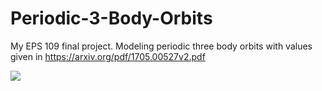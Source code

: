 # Periodic-3-Body-Orbits
My EPS 109 final project. Modeling periodic three body orbits with values given in https://arxiv.org/pdf/1705.00527v2.pdf

![](https://github.com/aylaweitz/Periodic-3-Body-Orbits/main/3body_animation.gif)
